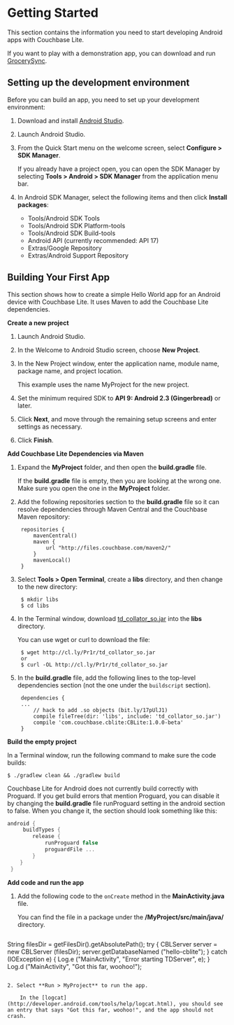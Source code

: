 # Getting Started
This section contains the information you need to start developing Android apps with Couchbase Lite. 

If you want to play with a demonstration app, you can download and run [GrocerySync](https://github.com/couchbaselabs/GrocerySync-Android).  

## Setting up the development environment

Before you can build an app, you need to set up your development environment:

1. Download and install [Android Studio](http://developer.android.com/sdk/installing/studio.html). 

2. Launch Android Studio.

3. From the Quick Start menu on the welcome screen, select **Configure > SDK Manager**. 

	If you already have a project open, you can open the SDK Manager by selecting **Tools > Android > SDK Manager** from the application menu bar.

5. In Android SDK Manager, select the following items and then click **Install packages**:

	* Tools/Android SDK Tools
	* Tools/Android SDK Platform-tools
	* Tools/Android SDK Build-tools
	* Android API (currently recommended: API 17)
	* Extras/Google Repository
	* Extras/Android Support Repository

## Building Your First App
This section shows how to create a simple Hello World app for an Android device with Couchbase Lite. It uses Maven to add the Couchbase Lite dependencies.

**Create a new project** 

1. Launch Android Studio.

2. In the Welcome to Android Studio screen, choose **New Project**.

3. In the New Project window, enter the application name, module name, package name, and project location. 

	This example uses the name MyProject for the new project. 

4. Set the minimum required SDK to **API 9: Android 2.3 (Gingerbread)** or later.

5. Click **Next**, and move through the remaining setup screens and enter settings as necessary.

6. Click **Finish**.

**Add Couchbase Lite Dependencies via Maven**

1. Expand the **MyProject** folder, and then open the **build.gradle** file. 

	If the **build.gradle** file is empty, then you are looking at the wrong one. Make sure you open the one in the **MyProject** folder.

2. Add the following repositories section to the **build.gradle** file so it can resolve dependencies through Maven Central and the Couchbase Maven repository:

		repositories {
		    mavenCentral()
		    maven {
		        url "http://files.couchbase.com/maven2/"
		    }
		    mavenLocal()
		}


3. Select **Tools > Open Terminal**, create a **libs** directory, and then change to the new directory:


		$ mkdir libs
		$ cd libs


4. In the Terminal window, download [td_collator_so.jar](http://cl.ly/Pr1r/td_collator_so.jar) into the **libs** directory.  

	You can use wget or curl to download the file:
	

		$ wget http://cl.ly/Pr1r/td_collator_so.jar
		or
		$ curl -OL http://cl.ly/Pr1r/td_collator_so.jar


5. In the **build.gradle** file, add the following lines to the top-level dependencies section (not the one under the `buildscript` section).


		dependencies {
		...
			// hack to add .so objects (bit.ly/17pUlJ1)
			compile fileTree(dir: 'libs', include: 'td_collator_so.jar')  
			compile 'com.couchbase.cblite:CBLite:1.0.0-beta'
		}

**Build the empty project**

In a Terminal window, run the following command to make sure the code builds:

	$ ./gradlew clean && ./gradlew build

Couchbase Lite for Android does not currently build correctly with Proguard. If you get build errors that mention Proguard, you can disable it by changing the **build.gradle** file runProguard setting in the android section to false. When you change it, the section should look something like this:

```groovy
android {
     buildTypes {
        release {
            runProguard false
            proguardFile ...
        }
    }
 }
```

**Add code and run the app**

1. Add the following code to the `onCreate` method in the **MainActivity.java** file.

	You can find the file in a package under the **/MyProject/src/main/java/** directory.

	```java
String filesDir = getFilesDir().getAbsolutePath();
try {
    CBLServer server = new CBLServer (filesDir);
    server.getDatabaseNamed ("hello-cblite");
} catch (IOException e) {
    Log.e ("MainActivity", "Error starting TDServer", e);
}
Log.d ("MainActivity", "Got this far, woohoo!");
```

2. Select **Run > MyProject** to run the app.

	In the [logcat](http://developer.android.com/tools/help/logcat.html), you should see an entry that says "Got this far, woohoo!", and the app should not crash.


